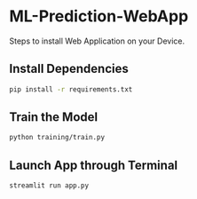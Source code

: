 # ML-Prediction-WebApp

Steps to install Web Application on your Device.
## Install Dependencies
```bash 
pip install -r requirements.txt
```

## Train the Model
```bash
python training/train.py
```

## Launch App through Terminal
```bash
streamlit run app.py
```
